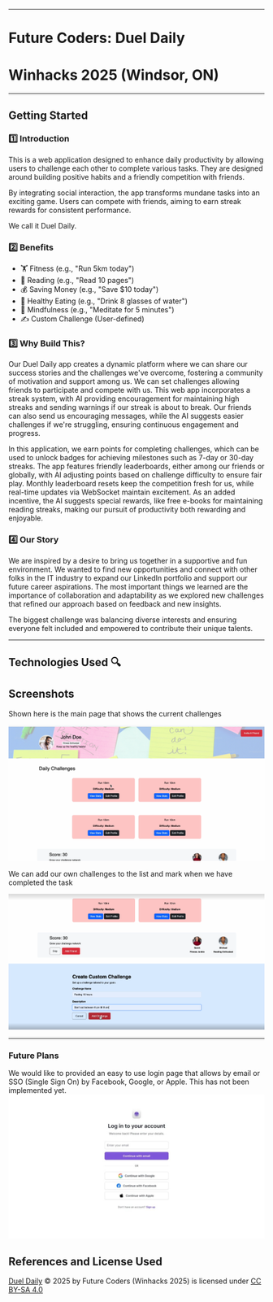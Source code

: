 ***
# Future Coders: Duel Daily
# Winhacks 2025 (Windsor, ON)
***

## Getting Started

### 1️⃣ Introduction 

This is a web application designed to enhance daily productivity by allowing users to challenge each other to complete various tasks. They are designed around building positive habits and a friendly competition with friends. 

By integrating social interaction, the app transforms mundane tasks into an exciting game. Users can compete with friends, aiming to earn streak rewards for consistent performance.

We call it Duel Daily.

### 2️⃣ Benefits

* 🏋️ Fitness (e.g., "Run 5km today")
* 📖 Reading (e.g., "Read 10 pages")
* 💰 Saving Money (e.g., "Save $10 today")
* 🥗 Healthy Eating (e.g., "Drink 8 glasses of water")
* 🧘 Mindfulness (e.g., "Meditate for 5 minutes")
* ✍️ Custom Challenge (User-defined)

### 3️⃣ Why Build This? 

Our Duel Daily app creates a dynamic platform where we can share our success stories and the challenges we've overcome, fostering a community of motivation and support among us. We can set challenges allowing friends to participate and compete with us. This web app incorporates a streak system, with AI providing encouragement for maintaining high streaks and sending warnings if our streak is about to break. Our friends can also send us encouraging messages, while the AI suggests easier challenges if we're struggling, ensuring continuous engagement and progress.

In this application, we earn points for completing challenges, which can be used to unlock badges for achieving milestones such as 7-day or 30-day streaks. The app features friendly leaderboards, either among our friends or globally, with AI adjusting points based on challenge difficulty to ensure fair play. Monthly leaderboard resets keep the competition fresh for us, while real-time updates via WebSocket maintain excitement. As an added incentive, the AI suggests special rewards, like free e-books for maintaining reading streaks, making our pursuit of productivity both rewarding and enjoyable.

### 4️⃣ Our Story

We are inspired by a desire to bring us together in a supportive and fun environment. We wanted to find new opportunities and connect with other folks in the IT industry to expand our LinkedIn portfolio and support our future career aspirations. The most important things we learned are the importance of collaboration and adaptability as we explored new challenges that refined our approach based on feedback and new insights. 

The biggest challenge was balancing diverse interests and ensuring everyone felt included and empowered to contribute their unique talents.


***
## Technologies Used 🔍


## Screenshots
Shown here is the main page that shows the current challenges

![home page](<./Readme Images/Screenshot 2025-02-16 093902.png>)

We can add our own challenges to the list and mark when we have completed the task

![adding a new challenge](<./Readme Images/Screenshot 2025-02-16 095305.png>)

***
### Future Plans
We would like to provided an easy to use login page that allows by email or SSO (Single Sign On) by Facebook, Google, or Apple. This has not been implemented yet. 
![login page for web app](<./Readme Images/Login Page Starter 15Feb2025.jpg>)

 
## References and License Used
[Duel Daily](https://github.com/RiddhiMeetSavsani/FutureCoders-WinHacks2025) © 2025 by Future Coders (Winhacks 2025) is licensed under [CC BY-SA 4.0](https://creativecommons.org/licenses/by-sa/4.0/?ref=chooser-v1) 